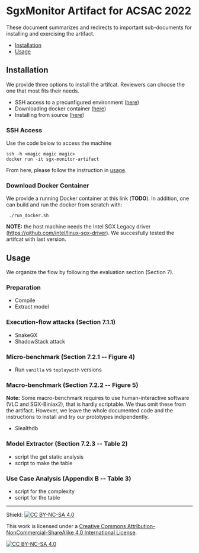# SgxMonitor Artifact for ACSAC 2022

These document summarizes and redirects to important sub-documents for
installing and exercising the artifact.

- [Installation](#installation)
- [Usage](#usage)

## Installation

We provide three options to install the artifcat. Reviewers can choose the
one that most fits their needs.

- SSH access to a precunfigured environment ([here](#ssh-access))
- Downloading docker container ([here](#download-docker-container))
- Installing from source ([here](INSTALLATION.md))

### SSH Access

Use the code below to access the machine
```
ssh -h <magic magic magic>
docker run -it sgx-monitor-artifact
```

From here, please follow the instruction in [usage](#usage).


### Download Docker Container

We provide a running Docker container at this link (**TODO**). In addition, one
can build and run the docker from scratch with:
```
 ./run_docker.sh
```
**NOTE:** the host machine needs the Intel SGX Legacy driver
(https://github.com/intel/linux-sgx-driver). We succesfully tested the artifcat
with last version.

## Usage

We organize the flow by following the evaluation section (Section 7).

### Preparation

- Compile
- Extract model

### Execution-flow attacks (Section 7.1.1)

- SnakeGX
- ShadowStack attack

### Micro-benchmark (Section 7.2.1 -- Figure 4)

- Run `vanilla` vs `toplaywith` versions

### Macro-benchmark (Section 7.2.2 -- Figure 5)

**Note:** Some macro-benchmark requires to use human-interactive software
(VLC and SGX-Biniax2), that is hardly scriptable. We thus omit these from the
artifact. However, we leave the whole documented code and the instructions to
install and try our prototypes indipendently.

- Slealthdb

### Model Extractor (Section 7.2.3 -- Table 2)

- script the get static analysis
- script to make the table

### Use Case Analysis (Appendix B -- Table 3)

- script for the complexity
- script for the table

---

Shield: [![CC BY-NC-SA 4.0][cc-by-nc-sa-shield]][cc-by-nc-sa]

This work is licensed under a
[Creative Commons Attribution-NonCommercial-ShareAlike 4.0 International License][cc-by-nc-sa].

[![CC BY-NC-SA 4.0][cc-by-nc-sa-image]][cc-by-nc-sa]

[cc-by-nc-sa]: http://creativecommons.org/licenses/by-nc-sa/4.0/
[cc-by-nc-sa-image]: https://licensebuttons.net/l/by-nc-sa/4.0/88x31.png
[cc-by-nc-sa-shield]: https://img.shields.io/badge/License-CC%20BY--NC--SA%204.0-lightgrey.svg